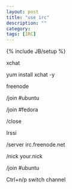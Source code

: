 ```yaml
---
layout: post
title: "use irc"
description: ""
category: 
tags: [IRC]
---
```

{% include JB/setup %}

xchat

yum install xchat -y

freenode

/join #ubuntu

/join #fedora

/close


Irssi

/server irc.freenode.net

/nick your.nick

/join #ubuntu

Ctrl+n/p switch channel

